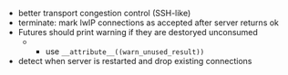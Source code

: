
* better transport congestion control (SSH-like)
* terminate: mark lwIP connections as accepted after server returns ok
* Futures should print warning if they are destoryed unconsumed
  * + use `__attribute__((warn_unused_result))`
* detect when server is restarted and drop existing connections
